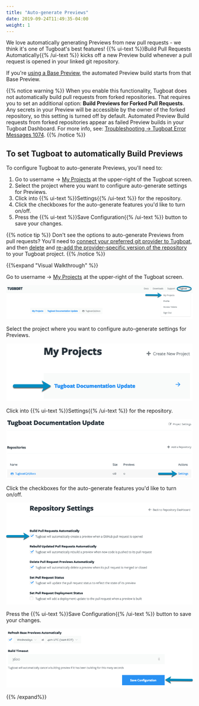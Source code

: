```yaml
---
title: "Auto-generate Previews"
date: 2019-09-24T11:49:35-04:00
weight: 1
---
```


We love automatically generating Previews from new pull requests - we think it's one of Tugboat's best features!
{{% ui-text %}}Build Pull Requests Automatically{{% /ui-text %}} kicks off a new Preview build whenever a pull request
is opened in your linked git repository.

If you're [using a Base Preview](/building-a-preview/work-with-base-previews/), the automated Preview build starts from
that Base Preview.

{{% notice warning %}} When you enable this functionality, Tugboat does not automatically build pull requests from
forked repositories. That requires you to set an additional option: **Build Previews for Forked Pull Requests**. Any
secrets in your Preview will be accessible by the owner of the forked repository, so this setting is turned off by
default. Automated Preview Build requests from forked repositories appear as failed Preview builds in your Tugboat
Dashboard. For more info, see:
[Troubleshooting -> Tugboat Error Messages 1074](/troubleshooting/fix-problem-x/#1074-repo-configuration-does-not-allow-building-of-pull-requests-from-forks).
{{% /notice %}}

## To set Tugboat to automatically Build Previews

To configure Tugboat to auto-generate Previews, you'll need to:

1. Go to username -> [My Projects](https://dashboard.tugboat.qa/projects) at the upper-right of the Tugboat screen.
2. Select the project where you want to configure auto-generate settings for Previews.
3. Click into {{% ui-text %}}Settings{{% /ui-text %}} for the repository.
4. Click the checkboxes for the auto-generate features you'd like to turn on/off.
5. Press the {{% ui-text %}}Save Configuration{{% /ui-text %}} button to save your changes.

{{% notice tip %}} Don't see the options to auto-generate Previews from pull requests? You'll need to
[connect your preferred git provider to Tugboat](/setting-up-tugboat/connect-with-your-provider/), and then
[delete](/setting-up-tugboat/select-repo-settings/#delete-the-repository) and
[re-add the provider-specific version of the repository](/setting-up-tugboat/add-repos-to-the-project/) to your Tugboat
project. {{% /notice %}}

{{%expand "Visual Walkthrough" %}}

Go to username -> [My Projects](https://dashboard.tugboat.qa/projects) at the upper-right of the Tugboat screen.

![Go to username -> My Projects](/_images/go-to-user-my-projects.png)

Select the project where you want to configure auto-generate settings for Previews.

![Select the project](/_images/select-a-project.png)

Click into {{% ui-text %}}Settings{{% /ui-text %}} for the repository.

![Go to Repository Settings](/_images/go-to-repository-settings.png)

Click the checkboxes for the auto-generate features you'd like to turn on/off.

![Click the checkboxes to turn auto-build Preview options on or off](/_images/auto-build-preview-repository-settings.png)

Press the {{% ui-text %}}Save Configuration{{% /ui-text %}} button to save your changes.

![Press the Save Configuration button](/_images/repository-settings-press-save-configuration.png)

{{% /expand%}}

